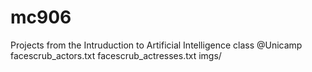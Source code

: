 # mc906

Projects from the Intruduction to Artificial Intelligence class @Unicamp
facescrub_actors.txt
facescrub_actresses.txt
imgs/